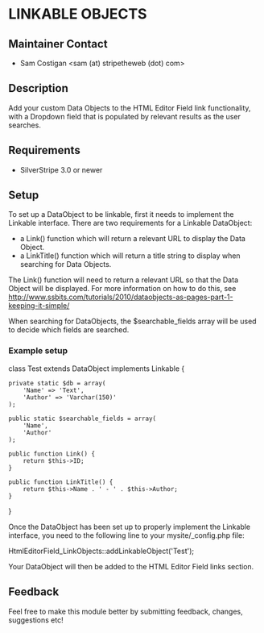 # LINKABLE OBJECTS

## Maintainer Contact
 * Sam Costigan <sam (at) stripetheweb (dot) com>

## Description

Add your custom Data Objects to the HTML Editor Field link functionality, with a Dropdown field that is populated by relevant results as the user searches.

## Requirements
 * SilverStripe 3.0 or newer

## Setup

To set up a DataObject to be linkable, first it needs to implement the Linkable interface. There are two requirements for a Linkable DataObject:
- a Link() function which will return a relevant URL to display the Data Object.
- a LinkTitle() function which will return a title string to display when searching for Data Objects.

The Link() function will need to return a relevant URL so that the Data Object will be displayed. For more information on how to do this, see http://www.ssbits.com/tutorials/2010/dataobjects-as-pages-part-1-keeping-it-simple/

When searching for DataObjects, the $searchable_fields array will be used to decide which fields are searched.

### Example setup

class Test extends DataObject implements Linkable {
	
	private static $db = array(
		'Name' => 'Text',
		'Author' => 'Varchar(150)'
	);

	public static $searchable_fields = array(
		'Name',
		'Author'
	);

	public function Link() {
		return $this->ID;
	}

	public function LinkTitle() {
		return $this->Name . ' - ' . $this->Author;
	}
}

Once the DataObject has been set up to properly implement the Linkable interface, you need to the following line to your mysite/_config.php file:

HtmlEditorField_LinkObjects::addLinkableObject('Test');

Your DataObject will then be added to the HTML Editor Field links section.

## Feedback

Feel free to make this module better by submitting feedback, changes, suggestions etc!